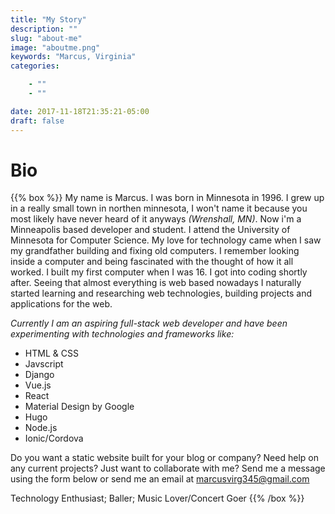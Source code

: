 ```yaml
---
title: "My Story"
description: ""
slug: "about-me"
image: "aboutme.png"
keywords: "Marcus, Virginia"
categories:

    - ""
    - ""

date: 2017-11-18T21:35:21-05:00
draft: false
---
```

# Bio

{{% box %}}
My name is Marcus. I was born in Minnesota in 1996. I grew up in a really small town in northen minnesota, I won't name it because you most likely have never heard of it anyways _(Wrenshall, MN)_. Now i'm a Minneapolis based developer and student. I attend the University of Minnesota for Computer Science. My love for technology came when I saw my grandfather building and fixing old computers. I remember looking inside a computer and being fascinated with the thought of how it all worked. I built my first computer when I was 16. I got into coding shortly after. Seeing that almost everything is web based nowadays I naturally started learning and researching web technologies, building projects and applications for the web.

*Currently I am an aspiring full-stack web developer and have been experimenting with technologies and frameworks like:*

+ HTML & CSS
+ Javscript
+ Django
+ Vue.js
+ React
+ Material Design by Google
+ Hugo
+ Node.js
+ Ionic/Cordova

Do you want a static website built for your blog or company? Need help on any current projects? Just want to collaborate with me? Send me a message using the form below or send me an email at [marcusvirg345@gmail.com](mailto:marcusvirg345@gmail.com)

Technology Enthusiast; Baller; Music Lover/Concert Goer
{{% /box %}}
